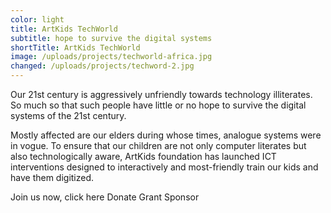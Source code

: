 ```yaml
---
color: light
title: ArtKids TechWorld
subtitle: hope to survive the digital systems
shortTitle: ArtKids TechWorld
image: /uploads/projects/techworld-africa.jpg
changed: /uploads/projects/techword-2.jpg
---
```

Our 21st century is aggressively unfriendly towards technology illiterates. So much so that such people have little or no hope to survive the digital systems of the 21st century.

Mostly affected are our elders during whose times, analogue systems were in vogue. To ensure that our children are not only computer literates but also technologically aware, ArtKids foundation has launched ICT interventions designed to interactively and most-friendly train our kids and have them digitized.

Join us now, click here
Donate
Grant
Sponsor